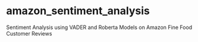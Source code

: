 # amazon_sentiment_analysis
Sentiment Analysis using VADER and Roberta Models on Amazon Fine Food Customer Reviews
